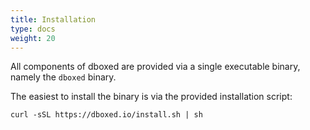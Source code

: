 ```yaml
---
title: Installation
type: docs
weight: 20
---
```


All components of dboxed are provided via a single executable binary, namely the `dboxed` binary.

The easiest to install the binary is via the provided installation script:

```shell
curl -sSL https://dboxed.io/install.sh | sh
```
